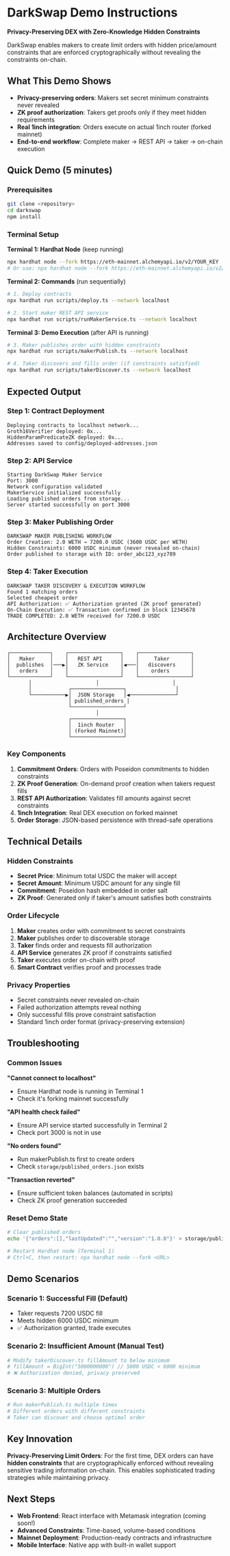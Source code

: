 # DarkSwap Demo Instructions

**Privacy-Preserving DEX with Zero-Knowledge Hidden Constraints**

DarkSwap enables makers to create limit orders with hidden price/amount constraints that are enforced cryptographically without revealing the constraints on-chain.

## What This Demo Shows

- **Privacy-preserving orders**: Makers set secret minimum constraints never revealed
- **ZK proof authorization**: Takers get proofs only if they meet hidden requirements
- **Real 1inch integration**: Orders execute on actual 1inch router (forked mainnet)
- **End-to-end workflow**: Complete maker → REST API → taker → on-chain execution

## Quick Demo (5 minutes)

### Prerequisites

```bash
git clone <repository>
cd darkswap
npm install
```

### Terminal Setup

**Terminal 1: Hardhat Node** (keep running)

```bash
npx hardhat node --fork https://eth-mainnet.alchemyapi.io/v2/YOUR_KEY
# Or use: npx hardhat node --fork https://eth-mainnet.alchemyapi.io/v2/cSkdeB3SYj--WFXjttF5sDiknxqX0U9B
```

**Terminal 2: Commands** (run sequentially)

```bash
# 1. Deploy contracts
npx hardhat run scripts/deploy.ts --network localhost

# 2. Start maker REST API service
npx hardhat run scripts/runMakerService.ts --network localhost
```

**Terminal 3: Demo Execution** (after API is running)

```bash
# 3. Maker publishes order with hidden constraints
npx hardhat run scripts/makerPublish.ts --network localhost

# 4. Taker discovers and fills order (if constraints satisfied)
npx hardhat run scripts/takerDiscover.ts --network localhost
```

## Expected Output

### Step 1: Contract Deployment

```
Deploying contracts to localhost network...
Groth16Verifier deployed: 0x...
HiddenParamPredicateZK deployed: 0x...
Addresses saved to config/deployed-addresses.json
```

### Step 2: API Service

```
Starting DarkSwap Maker Service
Port: 3000
Network configuration validated
MakerService initialized successfully
Loading published orders from storage...
Server started successfully on port 3000
```

### Step 3: Maker Publishing Order

```
DARKSWAP MAKER PUBLISHING WORKFLOW
Order Creation: 2.0 WETH → 7200.0 USDC (3600 USDC per WETH)
Hidden Constraints: 6000 USDC minimum (never revealed on-chain)
Order published to storage with ID: order_abc123_xyz789
```

### Step 4: Taker Execution

```
DARKSWAP TAKER DISCOVERY & EXECUTION WORKFLOW
Found 1 matching orders
Selected cheapest order
API Authorization: ✅ Authorization granted (ZK proof generated)
On-Chain Execution: ✅ Transaction confirmed in block 12345678
TRADE COMPLETED: 2.0 WETH received for 7200.0 USDC
```

## Architecture Overview

```
┌─────────────┐    ┌─────────────────┐    ┌─────────────────┐
│   Maker     │    │   REST API      │    │     Taker       │
│  publishes  │───▶│   ZK Service    │◀───│   discovers     │
│   orders    │    │                 │    │    orders       │
└─────────────┘    └─────────────────┘    └─────────────────┘
       │                     │                        │
       │            ┌─────────────────┐                │
       └───────────▶│  JSON Storage   │◀───────────────┘
                    │ published_orders │
                    └─────────────────┘
                             │
                    ┌─────────────────┐
                    │  1inch Router   │
                    │ (Forked Mainnet)│
                    └─────────────────┘
```

### Key Components

1. **Commitment Orders**: Orders with Poseidon commitments to hidden constraints
2. **ZK Proof Generation**: On-demand proof creation when takers request fills
3. **REST API Authorization**: Validates fill amounts against secret constraints
4. **1inch Integration**: Real DEX execution on forked mainnet
5. **Order Storage**: JSON-based persistence with thread-safe operations

## Technical Details

### Hidden Constraints

- **Secret Price**: Minimum total USDC the maker will accept
- **Secret Amount**: Minimum USDC amount for any single fill
- **Commitment**: Poseidon hash embedded in order salt
- **ZK Proof**: Generated only if taker's amount satisfies both constraints

### Order Lifecycle

1. **Maker** creates order with commitment to secret constraints
2. **Maker** publishes order to discoverable storage
3. **Taker** finds order and requests fill authorization
4. **API Service** generates ZK proof if constraints satisfied
5. **Taker** executes order on-chain with proof
6. **Smart Contract** verifies proof and processes trade

### Privacy Properties

- Secret constraints never revealed on-chain
- Failed authorization attempts reveal nothing
- Only successful fills prove constraint satisfaction
- Standard 1inch order format (privacy-preserving extension)

## Troubleshooting

### Common Issues

**"Cannot connect to localhost"**

- Ensure Hardhat node is running in Terminal 1
- Check it's forking mainnet successfully

**"API health check failed"**

- Ensure API service started successfully in Terminal 2
- Check port 3000 is not in use

**"No orders found"**

- Run makerPublish.ts first to create orders
- Check `storage/published_orders.json` exists

**"Transaction reverted"**

- Ensure sufficient token balances (automated in scripts)
- Check ZK proof generation succeeded

### Reset Demo State

```bash
# Clear published orders
echo '{"orders":[],"lastUpdated":"","version":"1.0.0"}' > storage/published_orders.json

# Restart Hardhat node (Terminal 1)
# Ctrl+C, then restart: npx hardhat node --fork <URL>
```

## Demo Scenarios

### Scenario 1: Successful Fill (Default)

- Taker requests 7200 USDC fill
- Meets hidden 6000 USDC minimum
- ✅ Authorization granted, trade executes

### Scenario 2: Insufficient Amount (Manual Test)

```bash
# Modify takerDiscover.ts fillAmount to below minimum
# fillAmount = BigInt("5000000000") // 5000 USDC < 6000 minimum
# ❌ Authorization denied, privacy preserved
```

### Scenario 3: Multiple Orders

```bash
# Run makerPublish.ts multiple times
# Different orders with different constraints
# Taker can discover and choose optimal order
```

## Key Innovation

**Privacy-Preserving Limit Orders**: For the first time, DEX orders can have **hidden constraints** that are cryptographically enforced without revealing sensitive trading information on-chain. This enables sophisticated trading strategies while maintaining privacy.

## Next Steps

- **Web Frontend**: React interface with Metamask integration (coming soon!)
- **Advanced Constraints**: Time-based, volume-based conditions
- **Mainnet Deployment**: Production-ready contracts and infrastructure
- **Mobile Interface**: Native app with built-in wallet support
